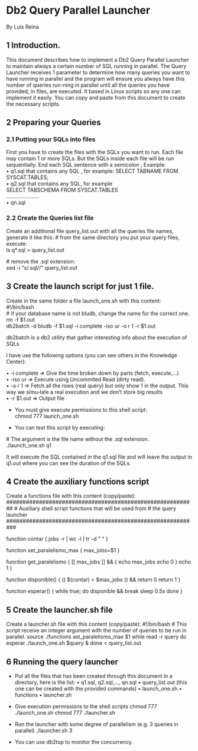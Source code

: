 # Db2 Query Parallel Launcher
By Luis Reina 

 
## 1	Introduction.

This document describes how to implement a Db2 Query Parallel Launcher to maintain always a certain number of SQL running in parallel.
The Query Launcher receives 1 parameter to determine how many queries you want to have running in parallel and the program will ensure you always have this number of queries run-ning in parallel until all the queries you have provided, in files, are executed.
It based in Linux scripts so any one can implement it easily. You can copy and paste from this document to create the necessary scripts.

## 2	Preparing your Queries
### 2.1	Putting your SQLs into files
First you have to create the files with the SQLs you want to run. 
Each file may contain 1 or more SQLs. But the SQLs inside each file will be run sequentially.
End each SQL sentence with a semicolon ;
Example:  
•	q1.sql   that  contains any SQL , for example:
SELECT TABNAME FROM SYSCAT.TABLES;  
•	q2.sql that  contains any SQL, for example  
 SELECT TABSCHEMA FROM SYSCAT.TABLES  
………………….  
•	qn.sql  
  
### 2.2	Create the Queries list file
Create an additional file query_list.out with all the queries file names, generate it like this:
\# from the same directory you put your query files, execute:  
ls q*.sql > query_list.out  
  
\# remove the .sql extension:  
sed -i "s/.sql//" query_list.out  
## 3	Create the launch script for just 1 file.
Create in the same folder a file launch_one.sh with this content:  
\#!/bin/bash  
\# if your database name is not bludb, change the name for the correct one.  
rm -f $1.out  
db2batch -d bludb -f $1.sql -i complete -iso ur -o r 1 -r $1.out  
  
db2batch is a db2 utility that gather interesting info about the execution of SQLs  
  
I have use the following options (you can see others in the Knowledge Center):
  
•	-i complete => Give the time broken down by parts  (fetch, execute,...)  
•	-iso ur => Execute using Uncommited Read (dirty read).  
•	-o r 1 => Fetch all the rows (real query) but only show 1 in the output. This way we simu-late a real execution and we don’t store big results  
•	-r $1.out   => Output file  
  
  
-	You must give execute permissions to this shell script:  
chmod 777 launch_one.sh  
  
-	You can test this script by executing:  
  
\# The argument is the file name without the .sql extension.  
./launch_one.sh  q1  
  
It will execute the SQL contained in the q1.sql file and will leave the output in q1.out where you can see the duration of the SQLs.  

## 4	Create the auxiliary functions script
Create a functions file with this content   (copy/paste):
\##########################################################
\# Auxiliary shell script functions that will be used from
\#  the query launcher
\###########################################################

function contar {
   jobs -r | wc -l | tr -d " "
}

function set_paralelismo_max {
 max_jobs=$1
}

function get_paralelismo {
   [[ max_jobs ]] && {
      echo max_jobs
      echo 0
   }
   echo 1
}

function disponible() {
   (( $(contar) < $max_jobs )) && return 0
   return 1
}

function esperar() {
   while true; 
    do
      disponible && break
      sleep 0.5s
   done
}

## 5	Create the launcher.sh file
Create a launcher.sh file with this content  (copy/paste):
\#!/bin/bash
\# This script receive an integer argument with the number of queries to be run in parallel.
source ./functions
set_paralelismo_max $1
while read -r query
do
   esperar
   ./launch_one.sh $query &
done < query_list.out

## 6	Running the query launcher
-	Put all the files that has been created through this document in a directory, here is the list:
•	q1.sql, q2.sql,…, qn.sql
•	query_list.out (this one can be created with the provided commands)
•	launch_one.sh
•	functions
•	launcher.sh

-	Give execution permissions to the shell scripts
chmod 777 ./launch_one.sh
chmod 777 ./launcher.sh

-	Run the launcher with some degree of parallelism (e.g. 3 queries in parallel)
      ./launcher.sh   3

-	You can use db2top to monitor the concurrency.
